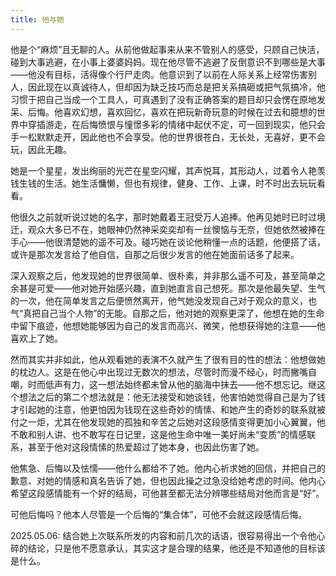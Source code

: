 ```yaml
---
title: 他与她
---
```

他是个“麻烦”且无聊的人。从前他做起事来从来不管别人的感受，只顾自己快活，碰到大事逃避，在小事上婆婆妈妈。现在他尽管不逃避了反倒意识不到哪些是大事——他没有目标，活得像个行尸走肉。<!-- more -->他意识到了以前在人际关系上经常伤害别人，因此现在以真诚待人，但却因为缺乏技巧而总是把关系搞砸或把气氛搞冷，他习惯于把自己当成一个工具人，可真遇到了没有正确答案的题目却只会愣在原地发呆、后悔。他喜欢幻想，喜欢回忆，喜欢在把玩新奇玩意的时候在过去和臆想的世界中穿插游走，在后悔愤恨与憧憬多彩的情绪中起伏不定，可一回到现实，他只会手一松默默走开，因此他也不会享受。他的世界很苍白，无长处，无喜好，更不会玩，因此无趣。

她是一个星星，发出绚丽的光芒在星空闪耀，其声悦耳，其形动人，过着令人艳羡钱生钱的生活。她生活慵懒，但也有规律，健身、工作、上课，时不时出去玩玩看看。

他很久之前就听说过她的名字，那时她戴着王冠受万人追捧。他再见她时已时过境迁，观众大多已不在，她眼神仍然神采奕奕却有一丝懊恼与无奈，但她依然被捧在手心——他很清楚她的遥不可及。碰巧她在谈论他稍懂一点的话题，他便搭了话，或许是那次发言给了他自信，自那之后很少发言的他在她面前话多了起来。

深入观察之后，他发现她的世界很简单、很朴素，并非那么遥不可及，甚至简单之余甚是可爱——他对她开始感兴趣，直到她直言自己想死。那次是他最失望、生气的一次，他在简单发言之后便愤然离开，他气她没发现自己对于观众的意义，也气“真把自己当个人物”的无能。自那之后，他对她的观察更深了，他想在她的生命中留下痕迹，他想她能够因为自己的发言而高兴、微笑，他想获得她的注意——他喜欢上了她。

然而其实并非如此，他从观看她的表演不久就产生了很有目的性的想法：他想做她的枕边人。这是在他心中出现过无数次的想法，尽管时而漫不经心，时而撇嘴自嘲，时而低声有力，这一想法始终都未曾从他的脑海中抹去——他不想忘记。继这个想法之后的第二个想法就是：他无法接受和她谈钱，他害怕她觉得自己是为了钱才引起她的注意，他更怕因为钱现在这些奇妙的情愫、和她产生的奇妙的联系就被付之一炬，尤其在他发现她的孤独和辛苦之后她对这段感情变得更加小心翼翼，他不敢和别人讲、也不敢写在日记里，这是他生命中唯一美好尚未“变质”的情感联系，甚至于他对这段情愫的热爱超过了她本身，也因此伤害了她。

他焦急、后悔以及怯懦——他什么都给不了她。他内心祈求她的回信，并把自己的歉意、对她的情感和真名告诉了她，但也因此操之过急没给她考虑的时间。他内心希望这段感情能有一个好的结局，可他甚至都无法分辨哪些结局对他而言是“好”。

可他后悔吗？他本人尽管是一个后悔的“集合体”，可他不会就这段感情后悔。

2025.05.06: 
结合她上次联系所发的内容和前几次的话语，很容易得出一个令他心碎的结论，只是他不愿意承认，其实这才是合理的结果，他还是不知道他的目标该是什么。